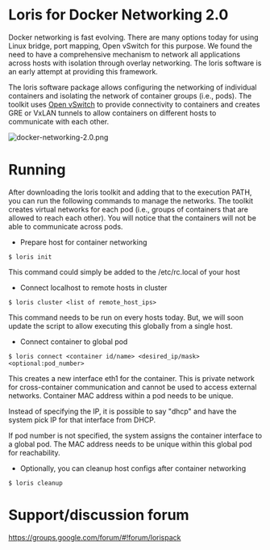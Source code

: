 Loris for Docker Networking 2.0
===============================
Docker networking is fast evolving. There are many options today for
using Linux bridge, port mapping, Open vSwitch for this purpose. We
found the need to have a comprehensive mechanism to network all
applications across hosts with isolation through overlay networking.
The loris software is an early attempt at providing this framework.

The loris software package allows configuring the networking of individual
containers and isolating the network of container groups (i.e., pods).
The toolkit uses [Open vSwitch](http://openvswitch.org) to provide
connectivity to containers and creates GRE or VxLAN tunnels to allow containers
on different hosts to communicate with each other.

![docker-networking-2.0.png](http://lorispack.io/wp-content/uploads/2014/11/docker_vxlan_networking-596x365.png)

# Running
After downloading the loris toolkit and adding that to the execution PATH,
you can run the following commands to manage the networks. The toolkit 
creates virtual networks for each pod (i.e., groups of containers that
are allowed to reach each other). You will notice that the containers 
will not be able to communicate across pods.

* Prepare host for container networking
```
$ loris init
```
This command could simply be added to the /etc/rc.local of your host

* Connect localhost to remote hosts in cluster
```
$ loris cluster <list of remote_host_ips>
```
This command needs to be run on every hosts today. But, we will soon
update the script to allow executing this globally from a single host.

* Connect container to global pod
```
$ loris connect <container id/name> <desired_ip/mask> <optional:pod_number>
```
This creates a new interface eth1 for the container. This is private
network for cross-container communication and cannot be used to access
external networks. Container MAC address within a pod needs to be unique.

Instead of specifying the IP, it is possible to say "dhcp"
and have the system pick IP for that interface from DHCP.

If pod number is not specified, the system assigns the container
interface to a global pod. The MAC address needs to be unique within
this global pod for reachability.

* Optionally, you can cleanup host configs after container networking
```
$ loris cleanup
```

# Support/discussion forum
https://groups.google.com/forum/#!forum/lorispack
